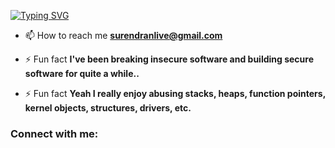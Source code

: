 [![Typing SVG](https://readme-typing-svg.demolab.com?font=Fira+Code&pause=1000&width=435&lines=Greetings+%F0%9F%99%8B%E2%80%8D%E2%99%82%EF%B8%8F%2C+I'm+Surendran)](https://git.io/typing-svg)

- 📫 How to reach me **surendranlive@gmail.com**

- ⚡ Fun fact **I've been breaking insecure software and building secure software for quite a while..**
- ⚡ Fun fact **Yeah I really enjoy abusing stacks, heaps, function pointers, kernel objects, structures, drivers, etc.**

<h3 align="left">Connect with me:</h3>
<p align="left">

